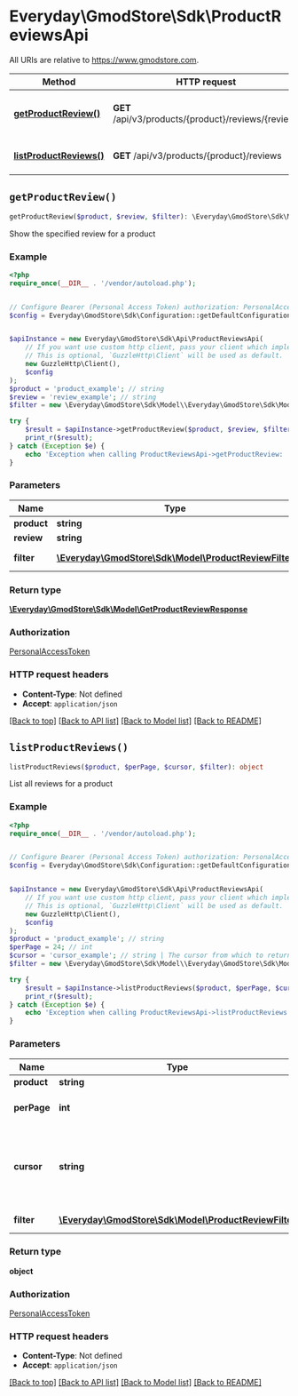 # Everyday\GmodStore\Sdk\ProductReviewsApi

All URIs are relative to https://www.gmodstore.com.

Method | HTTP request | Description
------------- | ------------- | -------------
[**getProductReview()**](ProductReviewsApi.md#getProductReview) | **GET** /api/v3/products/{product}/reviews/{review} | Show the specified review for a product
[**listProductReviews()**](ProductReviewsApi.md#listProductReviews) | **GET** /api/v3/products/{product}/reviews | List all reviews for a product


## `getProductReview()`

```php
getProductReview($product, $review, $filter): \Everyday\GmodStore\Sdk\Model\GetProductReviewResponse
```

Show the specified review for a product

### Example

```php
<?php
require_once(__DIR__ . '/vendor/autoload.php');


// Configure Bearer (Personal Access Token) authorization: PersonalAccessToken
$config = Everyday\GmodStore\Sdk\Configuration::getDefaultConfiguration()->setAccessToken('YOUR_ACCESS_TOKEN');


$apiInstance = new Everyday\GmodStore\Sdk\Api\ProductReviewsApi(
    // If you want use custom http client, pass your client which implements `GuzzleHttp\ClientInterface`.
    // This is optional, `GuzzleHttp\Client` will be used as default.
    new GuzzleHttp\Client(),
    $config
);
$product = 'product_example'; // string
$review = 'review_example'; // string
$filter = new \Everyday\GmodStore\Sdk\Model\\Everyday\GmodStore\Sdk\Model\ProductReviewFilter(); // \Everyday\GmodStore\Sdk\Model\ProductReviewFilter | Filter the results

try {
    $result = $apiInstance->getProductReview($product, $review, $filter);
    print_r($result);
} catch (Exception $e) {
    echo 'Exception when calling ProductReviewsApi->getProductReview: ', $e->getMessage(), PHP_EOL;
}
```

### Parameters

Name | Type | Description  | Notes
------------- | ------------- | ------------- | -------------
 **product** | **string**|  |
 **review** | **string**|  |
 **filter** | [**\Everyday\GmodStore\Sdk\Model\ProductReviewFilter**](../Model/.md)| Filter the results | [optional]

### Return type

[**\Everyday\GmodStore\Sdk\Model\GetProductReviewResponse**](../Model/GetProductReviewResponse.md)

### Authorization

[PersonalAccessToken](../../README.md#PersonalAccessToken)

### HTTP request headers

- **Content-Type**: Not defined
- **Accept**: `application/json`

[[Back to top]](#) [[Back to API list]](../../README.md#endpoints)
[[Back to Model list]](../../README.md#models)
[[Back to README]](../../README.md)

## `listProductReviews()`

```php
listProductReviews($product, $perPage, $cursor, $filter): object
```

List all reviews for a product

### Example

```php
<?php
require_once(__DIR__ . '/vendor/autoload.php');


// Configure Bearer (Personal Access Token) authorization: PersonalAccessToken
$config = Everyday\GmodStore\Sdk\Configuration::getDefaultConfiguration()->setAccessToken('YOUR_ACCESS_TOKEN');


$apiInstance = new Everyday\GmodStore\Sdk\Api\ProductReviewsApi(
    // If you want use custom http client, pass your client which implements `GuzzleHttp\ClientInterface`.
    // This is optional, `GuzzleHttp\Client` will be used as default.
    new GuzzleHttp\Client(),
    $config
);
$product = 'product_example'; // string
$perPage = 24; // int
$cursor = 'cursor_example'; // string | The cursor from which to return paginated results starting after
$filter = new \Everyday\GmodStore\Sdk\Model\\Everyday\GmodStore\Sdk\Model\ProductReviewFilter(); // \Everyday\GmodStore\Sdk\Model\ProductReviewFilter | Filter the results

try {
    $result = $apiInstance->listProductReviews($product, $perPage, $cursor, $filter);
    print_r($result);
} catch (Exception $e) {
    echo 'Exception when calling ProductReviewsApi->listProductReviews: ', $e->getMessage(), PHP_EOL;
}
```

### Parameters

Name | Type | Description  | Notes
------------- | ------------- | ------------- | -------------
 **product** | **string**|  |
 **perPage** | **int**|  | [optional] [default to 24]
 **cursor** | **string**| The cursor from which to return paginated results starting after | [optional]
 **filter** | [**\Everyday\GmodStore\Sdk\Model\ProductReviewFilter**](../Model/.md)| Filter the results | [optional]

### Return type

**object**

### Authorization

[PersonalAccessToken](../../README.md#PersonalAccessToken)

### HTTP request headers

- **Content-Type**: Not defined
- **Accept**: `application/json`

[[Back to top]](#) [[Back to API list]](../../README.md#endpoints)
[[Back to Model list]](../../README.md#models)
[[Back to README]](../../README.md)

